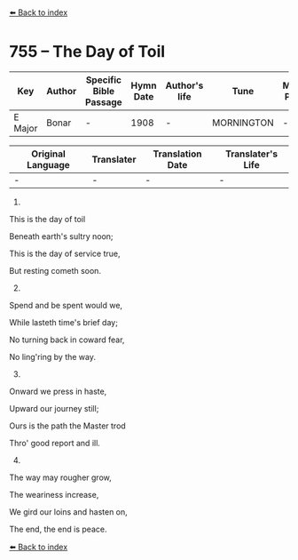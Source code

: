 [⬅️ Back to index](../README.md)

# 755 – The Day of Toil

Key | Author   | Specific Bible Passage     |Hymn Date |Author's life |Tune |Metrical Pattern   |Composer/Source
-- | --------- | ---------------------------|----------|--------------|-----|-------------------|-------------  
E Major |Bonar |- |1908 |- |MORNINGTON |- |Mornington

Original Language | Translater | Translation Date   | Translater's Life  
----------------- | --------- | --------------------|-------------     
\- |- |- |-




1.

This is the day of toil

Beneath earth's sultry noon;

This is the day of service true,

But resting cometh soon.



2.

Spend and be spent would we,

While lasteth time's brief day;

No turning back in coward fear,

No ling'ring by the way.



3.

Onward we press in haste,

Upward our journey still;

Ours is the path the Master trod

Thro' good report and ill.



4.

The way may rougher grow,

The weariness increase,

We gird our loins and hasten on,

The end, the end is peace.

[⬅️ Back to index](../README.md)
